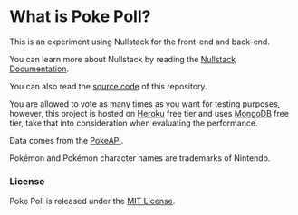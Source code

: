 # What is Poke Poll?

This is an experiment using Nullstack for the front-end and back-end.

You can learn more about Nullstack by reading the [Nullstack Documentation](https://nullstack.app). 

You can also read the [source code](https://github.com/nullstack/poke-poll) of this repository. 

You are allowed to vote as many times as you want for testing purposes, 
however, this project is hosted on [Heroku](https://heroku.com) free tier
and uses [MongoDB](https://mongodb.com) free tier, 
take that into consideration when evaluating the performance.

Data comes from the [PokeAPI](https://pokeapi.co/).

Pokémon and Pokémon character names are trademarks of Nintendo.

### License

Poke Poll is released under the [MIT License](https://opensource.org/licenses/MIT).